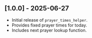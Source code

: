 ## [1.0.0] - 2025-06-27

- Initial release of `prayer_times_helper`.
- Provides fixed prayer times for today.
- Includes next prayer lookup function.
